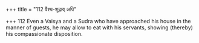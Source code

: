 +++
title = "112 वैश्य-शूद्राव् अपि"

+++
112	Even a Vaisya and a Sudra who have approached his house in the manner of guests, he may allow to eat with his servants, showing (thereby) his compassionate disposition.